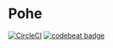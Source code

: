 # Pohe
[![CircleCI](https://circleci.com/gh/eccentricyan/Pohe.svg?style=svg)](https://circleci.com/gh/eccentricyan/Pohe)
[![codebeat badge](https://codebeat.co/badges/4313d6a0-a65e-4423-808c-edfa86b3116d)](https://codebeat.co/projects/github-com-eccentricyan-pohe-master)
